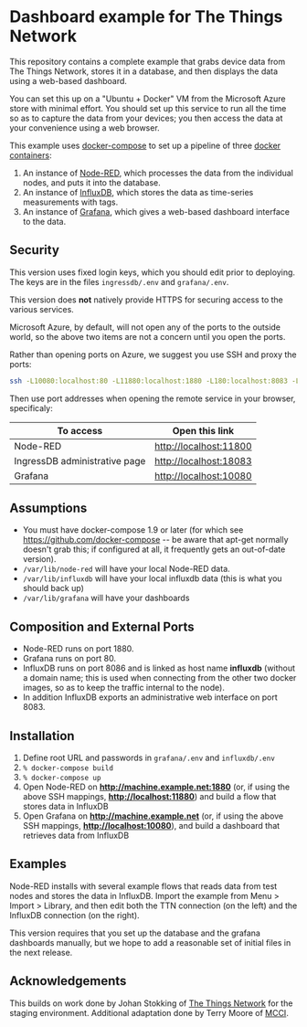 # Dashboard example for The Things Network

This repository contains a complete example that grabs device data from The Things Network, stores it in a database, and then displays the data using a web-based dashboard.

You can set this up on a "Ubuntu + Docker" VM from the Microsoft Azure store with minimal effort. You should set up this service to run all the time so as to capture the data from your devices; you then access the data at your convenience using a web browser.

This example uses [docker-compose](https://docs.docker.com/compose/overview/) to set up a pipeline of three [docker containers](https://www.docker.com):

1. An instance of [Node-RED](http://nodered.org/), which processes the data from the individual nodes, and puts it into the database.
2. An instance of [InfluxDB](https://www.influxdata.com/), which stores the data as time-series measurements with tags.
3. An instance of [Grafana](http://grafana.org/), which gives a web-based dashboard interface to the data.

## Security
This version uses fixed login keys, which you should edit prior to deploying. The keys are in the files `ingressdb/.env` and `grafana/.env`.

This version does **not** natively provide HTTPS for securing access to the various services.

Microsoft Azure, by default, will not open any of the ports to the outside world, so the above two items are not a concern until you open the ports.

Rather than opening ports on Azure, we suggest you use SSH and proxy the ports:
```sh
ssh -L10080:localhost:80 -L11880:localhost:1880 -L180:localhost:8083 -L18086:localhost:8086 user@myhost.example.net
```
Then use port addresses when opening the remote service in your browser, specificaly:

To access | Open this link
----------|---------------
Node-RED | [http://localhost:11800](http://localhost:11800)
IngressDB administrative page | [http://localhost:18083](http://localhost:18083)
Grafana | [http://localhost:10080](http://localhost:10080)

## Assumptions

* You must have docker-compose 1.9 or later (for which see https://github.com/docker-compose -- be aware that apt-get normally doesn't grab this; if configured at all, it frequently gets an out-of-date version).
* `/var/lib/node-red` will have your local Node-RED data.
* `/var/lib/influxdb` will have your local influxdb data (this is what you should back up)
* `/var/lib/grafana` will have your dashboards

## Composition and External Ports

* Node-RED runs on port 1880.
* Grafana runs on port 80.
* InfluxDB runs on port 8086 and is linked as host name **influxdb** (without a domain name; this is used when connecting from the other two docker images, so as to keep the traffic internal to the node).
* In addition InfluxDB exports an administrative web interface on port 8083.

## Installation

1. Define root URL and passwords in `grafana/.env` and `influxdb/.env`
2. `% docker-compose build`
3. `% docker-compose up`
4. Open Node-RED on **http://machine.example.net:1880** (or, if using the above SSH mappings, **[http://localhost:11880](http://localhost:11880)**) and build a flow that stores data in InfluxDB
5. Open Grafana on **http://machine.example.net** (or, if using the above SSH mappings, **[http://localhost:10080](http://localhost:10080)**), and build a dashboard that retrieves data from InfluxDB

## Examples

Node-RED installs with several example flows that reads data from test nodes and stores the data in InfluxDB. Import the example from Menu > Import > Library, and then edit both the TTN connection (on the left) and the InfluxDB connection (on the right).

This version requires that you set up the database and the grafana dashboards manually, but we hope to add a reasonable set of initial files in the next release.

## Acknowledgements
This builds on work done by Johan Stokking of [The Things Network](www.thethingsnetwork.org) for the staging environment. Additional adaptation done by Terry Moore of [MCCI](www.mcci.com).


